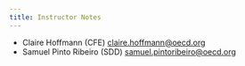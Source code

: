 ```yaml
---
title: Instructor Notes
---
```


- Claire Hoffmann (CFE) claire.hoffmann@oecd.org
- Samuel Pinto Ribeiro (SDD) samuel.pintoribeiro@oecd.org




